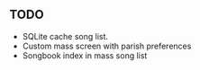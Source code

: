 ## TODO
- SQLite cache song list.
- Custom mass screen with parish preferences
- Songbook index in mass song list